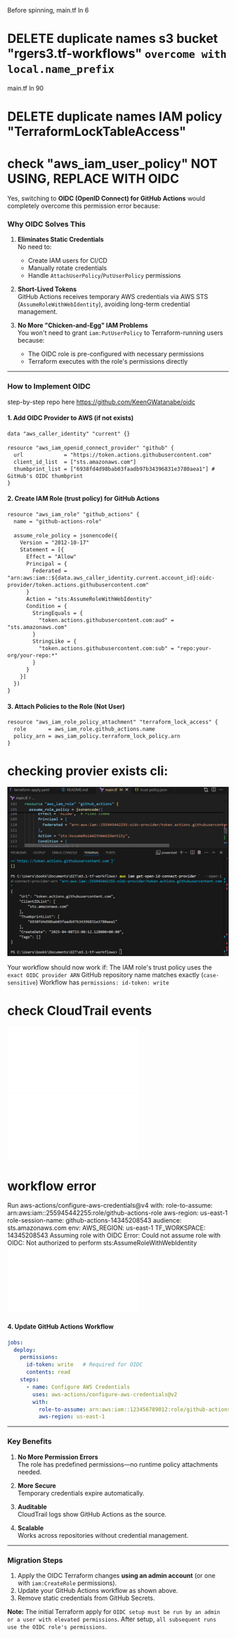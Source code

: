 Before spinning, 
main.tf ln 6
# DELETE duplicate names s3 bucket "rgers3.tf-workflows" `overcome with local.name_prefix`
main.tf ln 90
# DELETE duplicate names IAM policy "TerraformLockTableAccess"

# check "aws_iam_user_policy" NOT USING, REPLACE WITH OIDC

Yes, switching to **OIDC (OpenID Connect) for GitHub Actions** would completely overcome this permission error because:

### Why OIDC Solves This
1. **Eliminates Static Credentials**  
   No need to:
   - Create IAM users for CI/CD
   - Manually rotate credentials
   - Handle `AttachUserPolicy`/`PutUserPolicy` permissions

2. **Short-Lived Tokens**  
   GitHub Actions receives temporary AWS credentials via AWS STS (`AssumeRoleWithWebIdentity`), avoiding long-term credential management.

3. **No More "Chicken-and-Egg" IAM Problems**  
   You won't need to grant `iam:PutUserPolicy` to Terraform-running users because:
   - The OIDC role is pre-configured with necessary permissions
   - Terraform executes with the role's permissions directly

---

### How to Implement OIDC
step-by-step repo here
https://github.com/KeenGWatanabe/oidc

#### 1. Add OIDC Provider to AWS (if not exists)
```hcl
data "aws_caller_identity" "current" {}

resource "aws_iam_openid_connect_provider" "github" {
  url             = "https://token.actions.githubusercontent.com"
  client_id_list  = ["sts.amazonaws.com"]
  thumbprint_list = ["6938fd4d98bab03faadb97b34396831e3780aea1"] # GitHub's OIDC thumbprint
}
```

#### 2. Create IAM Role (trust policy) for GitHub Actions
```hcl
resource "aws_iam_role" "github_actions" {
  name = "github-actions-role"

  assume_role_policy = jsonencode({
    Version = "2012-10-17"
    Statement = [{
      Effect = "Allow"
      Principal = {
        Federated = "arn:aws:iam::${data.aws_caller_identity.current.account_id}:oidc-provider/token.actions.githubusercontent.com"
      }
      Action = "sts:AssumeRoleWithWebIdentity"
      Condition = {
        StringEquals = {
          "token.actions.githubusercontent.com:aud" = "sts.amazonaws.com"
        }
        StringLike = {
          "token.actions.githubusercontent.com:sub" = "repo:your-org/your-repo:*"
        }
      }
    }]
  })
}
```

#### 3. Attach Policies to the Role (Not User)
```hcl
resource "aws_iam_role_policy_attachment" "terraform_lock_access" {
  role       = aws_iam_role.github_actions.name
  policy_arn = aws_iam_policy.terraform_lock_policy.arn
}
```
# checking provier exists cli:
![checking provider expected output](./docs/image.png)

Your workflow should now work if:
The IAM role's trust policy uses the `exact OIDC provider ARN`
GitHub repository name matches exactly (`case-sensitive`)
Workflow has `permissions: id-token: write`

# check CloudTrail events
![GetSAMLProvider](./docs/GetSAMLProvider.json)
![OIDC no mfa?](./docs/GetOpenIDConnectProvider.json)
# workflow error 
Run aws-actions/configure-aws-credentials@v4
  with:
    role-to-assume: arn:aws:iam::255945442255:role/github-actions-role
    aws-region: us-east-1
    role-session-name: github-actions-14345208543
    audience: sts.amazonaws.com
  env:
    AWS_REGION: us-east-1
    TF_WORKSPACE: 14345208543
Assuming role with OIDC
Error: Could not assume role with OIDC: Not authorized to perform sts:AssumeRoleWithWebIdentity
![policy checks cli](./docs/ReturningTrustPolicyChecks.md)

#### 4. Update GitHub Actions Workflow
```yaml
jobs:
  deploy:
    permissions:
      id-token: write   # Required for OIDC
      contents: read
    steps:
      - name: Configure AWS Credentials
        uses: aws-actions/configure-aws-credentials@v2
        with:
          role-to-assume: arn:aws:iam::123456789012:role/github-actions-role
          aws-region: us-east-1
```

---

### Key Benefits
1. **No More Permission Errors**  
   The role has predefined permissions—no runtime policy attachments needed.

2. **More Secure**  
   Temporary credentials expire automatically.

3. **Auditable**  
   CloudTrail logs show GitHub Actions as the source.

4. **Scalable**  
   Works across repositories without credential management.

---

### Migration Steps
1. Apply the OIDC Terraform changes **using an admin account** (or one with `iam:CreateRole` permissions).
2. Update your GitHub Actions workflow as shown above.
3. Remove static credentials from GitHub Secrets.

**Note:** The initial Terraform apply for `OIDC setup must be run by an admin or a user with elevated permissions`. After setup, `all subsequent runs use the OIDC role's permissions`.